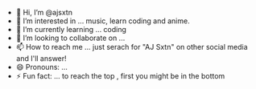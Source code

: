 - 👋 Hi, I’m @ajsxtn
- 👀 I’m interested in ... music, learn coding and anime.
- 🌱 I’m currently learning ... coding 
- 💞️ I’m looking to collaborate on ... 
- 📫 How to reach me ... just serach for "AJ Sxtn" on other social media and I'll answer!
- 😄 Pronouns: ... 
- ⚡ Fun fact: ... to reach the top , first you might be in the bottom 

<!---
ajsxtn/ajsxtn is a ✨ special ✨ repository because its `README.md` (this file) appears on your GitHub profile.
You can click the Preview link to take a look at your changes.
--->
